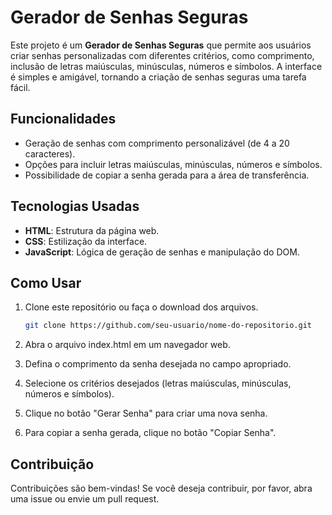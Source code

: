 # Gerador de Senhas Seguras

Este projeto é um **Gerador de Senhas Seguras** que permite aos usuários criar senhas personalizadas com diferentes critérios, como comprimento, inclusão de letras maiúsculas, minúsculas, números e símbolos. A interface é simples e amigável, tornando a criação de senhas seguras uma tarefa fácil.

## Funcionalidades

- Geração de senhas com comprimento personalizável (de 4 a 20 caracteres).
- Opções para incluir letras maiúsculas, minúsculas, números e símbolos.
- Possibilidade de copiar a senha gerada para a área de transferência.

## Tecnologias Usadas

- **HTML**: Estrutura da página web.
- **CSS**: Estilização da interface.
- **JavaScript**: Lógica de geração de senhas e manipulação do DOM.

## Como Usar

1. Clone este repositório ou faça o download dos arquivos.
   ```bash
   git clone https://github.com/seu-usuario/nome-do-repositorio.git
   ```
2. Abra o arquivo index.html em um navegador web.

3. Defina o comprimento da senha desejada no campo apropriado.

4. Selecione os critérios desejados (letras maiúsculas, minúsculas, números e símbolos).

5. Clique no botão "Gerar Senha" para criar uma nova senha.

6. Para copiar a senha gerada, clique no botão "Copiar Senha".

## Contribuição

Contribuições são bem-vindas! Se você deseja contribuir, por favor, abra uma issue ou envie um pull request.
